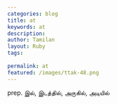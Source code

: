 ```yaml
---
categories: blog
title: at
keywords: at
description: 
author: Tamilan
layout: Ruby
tags: 
 
permalink: at
featured: /images/ttak-48.png
---
```

  
prep. இல், இடத்தில், அருகில், அடியில்  
